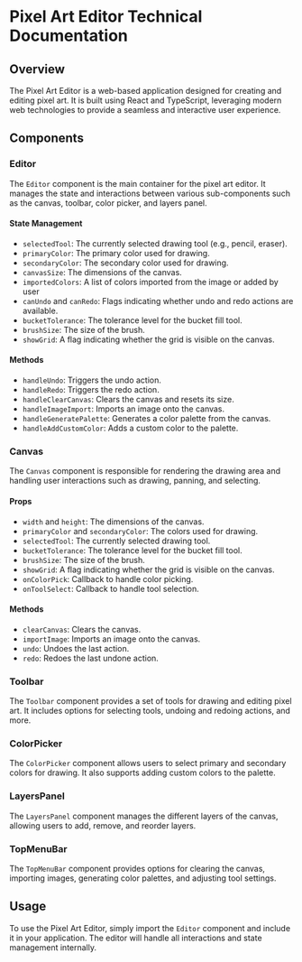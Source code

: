 # Pixel Art Editor Technical Documentation

## Overview

The Pixel Art Editor is a web-based application designed for creating and editing pixel art. It is built using React and TypeScript, leveraging modern web technologies to provide a seamless and interactive user experience.

## Components

### Editor

The `Editor` component is the main container for the pixel art editor. It manages the state and interactions between various sub-components such as the canvas, toolbar, color picker, and layers panel.

#### State Management

- `selectedTool`: The currently selected drawing tool (e.g., pencil, eraser).
- `primaryColor`: The primary color used for drawing.
- `secondaryColor`: The secondary color used for drawing.
- `canvasSize`: The dimensions of the canvas.
- `importedColors`: A list of colors imported from the image or added by user
- `canUndo` and `canRedo`: Flags indicating whether undo and redo actions are available.
- `bucketTolerance`: The tolerance level for the bucket fill tool.
- `brushSize`: The size of the brush.
- `showGrid`: A flag indicating whether the grid is visible on the canvas.

#### Methods

- `handleUndo`: Triggers the undo action.
- `handleRedo`: Triggers the redo action.
- `handleClearCanvas`: Clears the canvas and resets its size.
- `handleImageImport`: Imports an image onto the canvas.
- `handleGeneratePalette`: Generates a color palette from the canvas.
- `handleAddCustomColor`: Adds a custom color to the palette.

### Canvas

The `Canvas` component is responsible for rendering the drawing area and handling user interactions such as drawing, panning, and selecting.

#### Props

- `width` and `height`: The dimensions of the canvas.
- `primaryColor` and `secondaryColor`: The colors used for drawing.
- `selectedTool`: The currently selected drawing tool.
- `bucketTolerance`: The tolerance level for the bucket fill tool.
- `brushSize`: The size of the brush.
- `showGrid`: A flag indicating whether the grid is visible on the canvas.
- `onColorPick`: Callback to handle color picking.
- `onToolSelect`: Callback to handle tool selection.

#### Methods

- `clearCanvas`: Clears the canvas.
- `importImage`: Imports an image onto the canvas.
- `undo`: Undoes the last action.
- `redo`: Redoes the last undone action.

### Toolbar

The `Toolbar` component provides a set of tools for drawing and editing pixel art. It includes options for selecting tools, undoing and redoing actions, and more.

### ColorPicker

The `ColorPicker` component allows users to select primary and secondary colors for drawing. It also supports adding custom colors to the palette.

### LayersPanel

The `LayersPanel` component manages the different layers of the canvas, allowing users to add, remove, and reorder layers.

### TopMenuBar

The `TopMenuBar` component provides options for clearing the canvas, importing images, generating color palettes, and adjusting tool settings.

## Usage

To use the Pixel Art Editor, simply import the `Editor` component and include it in your application. The editor will handle all interactions and state management internally.

